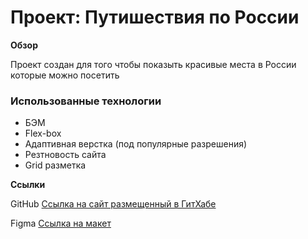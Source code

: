 # Проект: Путишествия по России

**Обзор**

Проект создан для того чтобы показыть красивые места в России которые можно посетить
### Использованные технологии
* БЭМ
* Flex-box
* Адаптивная верстка (под популярные разрешения)
* Резтновость сайта
* Grid разметка


**Ссылки**

GitHub
[Ссылка на сайт размещенный в ГитХабе](https://silverwlof.github.io/russian-travel/)


Figma
[Ссылка на макет](https://www.figma.com/file/5S2WSbEFL6awjVWJ0NWL8Q/Sprint-3_-Russia-_-desktop-mobile?node-id=28503%3A0)
